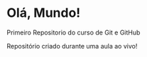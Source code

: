 # Olá, Mundo!
Primeiro Repositorio do curso de Git e GitHub

Repositório criado durante uma aula ao vivo!